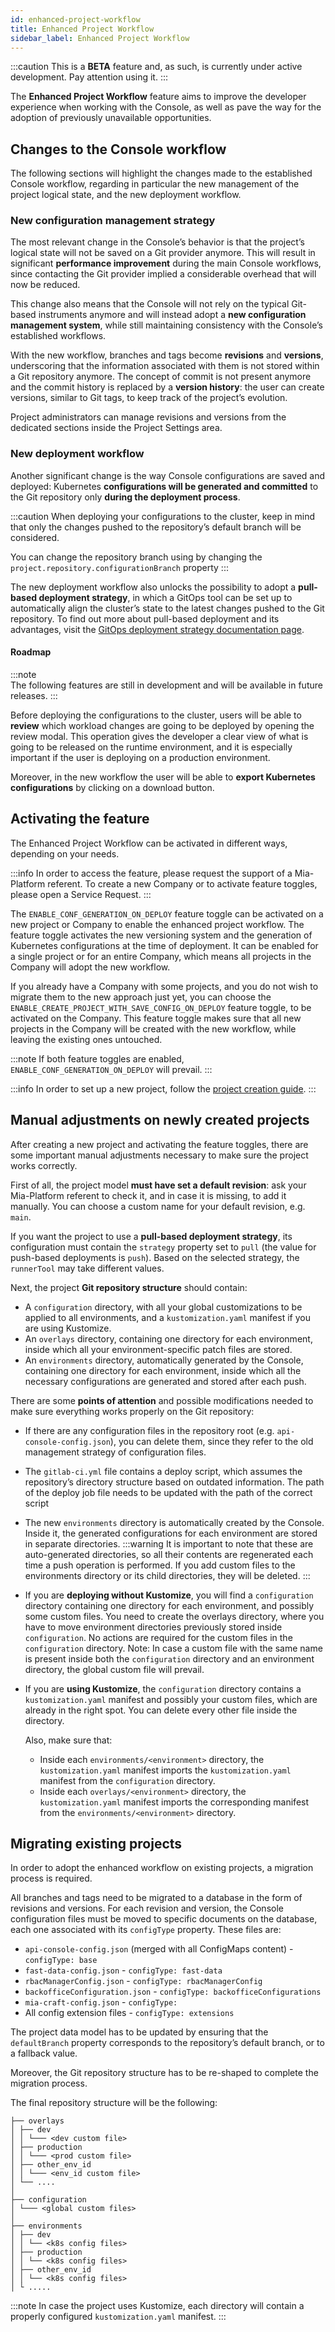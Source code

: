 ```yaml
---
id: enhanced-project-workflow
title: Enhanced Project Workflow
sidebar_label: Enhanced Project Workflow
---
```


:::caution
This is a **BETA** feature and, as such, is currently under active development. Pay attention using it.
:::

The **Enhanced Project Workflow** feature aims to improve the developer experience when working with the Console, as well as pave the way for the adoption of previously unavailable opportunities.

## Changes to the Console workflow

The following sections will highlight the changes made to the established Console workflow, regarding in particular the new management of the project logical state, and the new deployment workflow.

### New configuration management strategy

The most relevant change in the Console’s behavior is that the project’s logical state will not be saved on a Git provider anymore. This will result in significant **performance improvement** during the main Console workflows, since contacting the Git provider implied a considerable overhead that will now be reduced.

This change also means that the Console will not rely on the typical Git-based instruments anymore and will instead adopt a **new configuration management system**, while still maintaining consistency with the Console’s established workflows.

With the new workflow, branches and tags become **revisions** and **versions**, underscoring that the information associated with them is not stored within a Git repository anymore. The concept of commit is not present anymore and the commit history is replaced by a **version history**: the user can create versions, similar to Git tags, to keep track of the project’s evolution.

 Project administrators can manage revisions and versions from the dedicated sections inside the Project Settings area.
<!-- TODO: screenshot -->

### New deployment workflow
Another significant change is the way Console configurations are saved and deployed: Kubernetes **configurations will be generated and committed** to the Git repository only **during the deployment process**.

:::caution
When deploying your configurations to the cluster, keep in mind that only the changes pushed to the repository’s default branch will be considered.
	
You can change the repository branch using by changing the `project.repository.configurationBranch` property 
:::

The new deployment workflow also unlocks the possibility to adopt a **pull-based deployment strategy**, in which a GitOps tool can be set up to automatically align the cluster’s state to the latest changes pushed to the Git repository. To find out more about pull-based deployment and its advantages, visit the [GitOps deployment strategy documentation page](/development_suite/deploy/gitops-based/index.md).

#### Roadmap

:::note  
The following features are still in development and will be available in future releases.
:::

Before deploying the configurations to the cluster, users will be able to **review** which workload changes are going to be deployed by opening the review modal. This operation gives the developer a clear view of what is going to be released on the runtime environment, and it is especially important if the user is deploying on a production environment. 

Moreover, in the new workflow the user will be able to **export Kubernetes configurations** by clicking on a download button.

## Activating the feature

The Enhanced Project Workflow can be activated in different ways, depending on your needs.

:::info
In order to access the feature, please request the support of a Mia-Platform referent.
To create a new Company or to activate feature toggles, please open a Service Request.
:::

The `ENABLE_CONF_GENERATION_ON_DEPLOY` feature toggle can be activated on a new project or Company to enable the enhanced project workflow. The feature toggle activates the new versioning system and the generation of Kubernetes configurations at the time of deployment. It can be enabled for a single project or for an entire Company, which means all projects in the Company will adopt the new workflow.

If you already have a Company with some projects, and you do not wish to migrate them to the new approach just yet, you can choose the `ENABLE_CREATE_PROJECT_WITH_SAVE_CONFIG_ON_DEPLOY` feature toggle, to be activated on the Company. This feature toggle makes sure that all new projects in the Company will be created with the new workflow, while leaving the existing ones untouched. 

:::note
If both feature toggles are enabled, `ENABLE_CONF_GENERATION_ON_DEPLOY` will prevail.
:::

:::info
In order to set up a new project, follow the [project creation guide](/console/project-configuration/create-a-project.mdx).
:::

## Manual adjustments on newly created projects

After creating a new project and activating the feature toggles, there are some important manual adjustments necessary to make sure the project works correctly.

First of all, the project model **must have set a default revision**: ask your Mia-Platform referent to check it, and in case it is missing, to add it manually. You can choose a custom name for your default revision, e.g. `main`.

If you want the project to use a **pull-based deployment strategy**,<!-- TODO: (LINK) --> its configuration must contain the `strategy` property set to `pull` (the value for push-based deployments is `push`). Based on the selected strategy, the `runnerTool` may take different values. 
<!-- TODO: more details? -->

Next, the project **Git repository structure** should contain:

- A `configuration` directory, with all your global customizations to be applied to all environments, and a `kustomization.yaml` manifest if you are using Kustomize.
- An `overlays` directory, containing one directory for each environment, inside which all your environment-specific patch files are stored.
- An `environments` directory, automatically generated by the Console, containing one directory for each environment, inside which all the necessary configurations are generated and stored after each push.

There are some **points of attention** and possible modifications needed to make sure everything works properly on the Git repository:

- If there are any configuration files in the repository root (e.g. `api-console-config.json`), you can delete them, since they refer to the old management strategy of configuration files.
<!-- TODO: add complete list of files -->
- The `gitlab-ci.yml` file contains a deploy script, which assumes the repository’s directory structure based on outdated information. The path of the deploy job file needs to be updated with the path of the correct script <!-- (TBD) -->
- The new `environments` directory is automatically created by the Console. Inside it, the generated configurations for each environment are stored in separate directories. 
:::warning
It is important to note that these are auto-generated directories, so all their contents are regenerated each time a push operation is performed. If you add custom files to the environments directory or its child directories, they will be deleted. 
:::

- If you are **deploying without Kustomize**, you will find a `configuration` directory containing one directory for each environment, and possibly some custom files.
You need to create the overlays directory, where you have to move environment directories previously stored inside `configuration`. No actions are required for the custom files in the `configuration` directory. 
Note: In case a custom file with the same name is present inside both the `configuration` directory and an environment directory, the global custom file will prevail.
- If you are **using Kustomize**, the `configuration` directory contains a `kustomization.yaml` manifest and possibly your custom files, which are already in the right spot. You can delete every other file inside the directory.

    Also, make sure that: 
    - Inside each `environments/<environment>` directory, the `kustomization.yaml` manifest imports the `kustomization.yaml` manifest from the `configuration` directory. <!-- This should be automatically handled by the Console. -->
    - Inside each `overlays/<environment>` directory, the `kustomization.yaml` manifest imports the corresponding manifest from the `environments/<environment>` directory.

## Migrating existing projects

In order to adopt the enhanced workflow on existing projects, a migration process is required.

<!-- here we are talking about moving files to a database. Is it ok? -->
All branches and tags need to be migrated to a database in the form of revisions and versions. For each revision and version, the Console configuration files must be moved to specific documents on the database, each one associated with its `configType` property. These files are: 

- `api-console-config.json` (merged with all ConfigMaps content) - `configType: base`
- `fast-data-config.json` - `configType: fast-data`
- `rbacManagerConfig.json` - `configType: rbacManagerConfig`
- `backofficeConfiguration.json` - `configType: backofficeConfigurations`
- `mia-craft-config.json` - `configType: ` <!-- TBD -->
- All config extension files - `configType: extensions`

The project data model has to be updated by ensuring that the `defaultBranch` property corresponds to the repository’s default branch, or to a fallback value.

Moreover, the Git repository structure has to be re-shaped to complete the migration process.

The final repository structure will be the following: 

```
├── overlays
│ ├── dev
│ │ └─── <dev custom file>
│ ├── production
│ │ └─── <prod custom file>
│ ├── other_env_id
│ │ └─── <env_id custom file>
│ └── ....
│
├── configuration
│ └─── <global custom files>
│
├── environments
│ ├── dev
│ │ └── <k8s config files>
│ ├── production
│ │ └── <k8s config files>
│ ├── other_env_id
│ │ └── <k8s config files>
│ └ .....
```

:::note
In case the project uses Kustomize, each directory will contain a properly configured `kustomization.yaml` manifest.
:::
